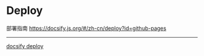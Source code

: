 # Deploy

部署指南 <https://docsify.js.org/#/zh-cn/deploy?id=github-pages>

***

[docsify deploy](https://docsify.js.org/#/zh-cn/deploy?id=github-pages ':include :type=iframe')